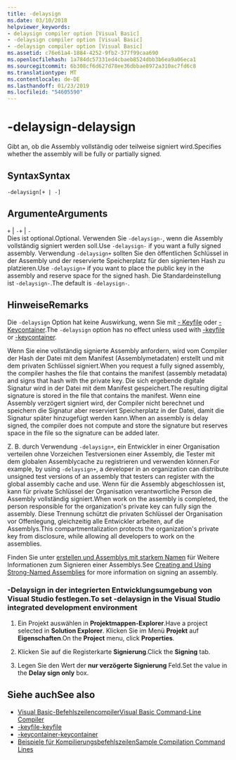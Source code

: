 ```yaml
---
title: -delaysign
ms.date: 03/10/2018
helpviewer_keywords:
- delaysign compiler option [Visual Basic]
- -delaysign compiler option [Visual Basic]
- -delaysign compiler option [Visual Basic]
ms.assetid: c76e61a4-1884-4252-9fb2-377f99caa690
ms.openlocfilehash: 1a784dc57331ed4cbaeb8524dbb3b6ea9a06eca1
ms.sourcegitcommit: 6b308cf6d627d78ee36dbbae8972a310ac7fd6c8
ms.translationtype: MT
ms.contentlocale: de-DE
ms.lasthandoff: 01/23/2019
ms.locfileid: "54605590"
---
```

# <a name="-delaysign"></a><span data-ttu-id="44bb8-102">-delaysign</span><span class="sxs-lookup"><span data-stu-id="44bb8-102">-delaysign</span></span>
<span data-ttu-id="44bb8-103">Gibt an, ob die Assembly vollständig oder teilweise signiert wird.</span><span class="sxs-lookup"><span data-stu-id="44bb8-103">Specifies whether the assembly will be fully or partially signed.</span></span>  
  
## <a name="syntax"></a><span data-ttu-id="44bb8-104">Syntax</span><span class="sxs-lookup"><span data-stu-id="44bb8-104">Syntax</span></span>  
  
```  
-delaysign[+ | -]  
```  
  
## <a name="arguments"></a><span data-ttu-id="44bb8-105">Argumente</span><span class="sxs-lookup"><span data-stu-id="44bb8-105">Arguments</span></span>  
 <span data-ttu-id="44bb8-106">`+` &#124; `-`</span><span class="sxs-lookup"><span data-stu-id="44bb8-106">`+` &#124; `-`</span></span>  
 <span data-ttu-id="44bb8-107">Dies ist optional.</span><span class="sxs-lookup"><span data-stu-id="44bb8-107">Optional.</span></span> <span data-ttu-id="44bb8-108">Verwenden Sie `-delaysign-`, wenn die Assembly vollständig signiert werden soll.</span><span class="sxs-lookup"><span data-stu-id="44bb8-108">Use `-delaysign-` if you want a fully signed assembly.</span></span> <span data-ttu-id="44bb8-109">Verwendung `-delaysign+` sollten Sie den öffentlichen Schlüssel in der Assembly und der reservierte Speicherplatz für den signierten Hash zu platzieren.</span><span class="sxs-lookup"><span data-stu-id="44bb8-109">Use `-delaysign+` if you want to place the public key in the assembly and reserve space for the signed hash.</span></span> <span data-ttu-id="44bb8-110">Die Standardeinstellung ist `-delaysign-`.</span><span class="sxs-lookup"><span data-stu-id="44bb8-110">The default is `-delaysign-`.</span></span>  
  
## <a name="remarks"></a><span data-ttu-id="44bb8-111">Hinweise</span><span class="sxs-lookup"><span data-stu-id="44bb8-111">Remarks</span></span>  
 <span data-ttu-id="44bb8-112">Die `-delaysign` Option hat keine Auswirkung, wenn Sie mit [- Keyfile](../../../visual-basic/reference/command-line-compiler/keyfile.md) oder [- Keycontainer](../../../visual-basic/reference/command-line-compiler/keycontainer.md).</span><span class="sxs-lookup"><span data-stu-id="44bb8-112">The `-delaysign` option has no effect unless used with [-keyfile](../../../visual-basic/reference/command-line-compiler/keyfile.md) or [-keycontainer](../../../visual-basic/reference/command-line-compiler/keycontainer.md).</span></span>  
  
 <span data-ttu-id="44bb8-113">Wenn Sie eine vollständig signierte Assembly anfordern, wird vom Compiler der Hash der Datei mit dem Manifest (Assemblymetadaten) erstellt und mit dem privaten Schlüssel signiert.</span><span class="sxs-lookup"><span data-stu-id="44bb8-113">When you request a fully signed assembly, the compiler hashes the file that contains the manifest (assembly metadata) and signs that hash with the private key.</span></span> <span data-ttu-id="44bb8-114">Die sich ergebende digitale Signatur wird in der Datei mit dem Manifest gespeichert.</span><span class="sxs-lookup"><span data-stu-id="44bb8-114">The resulting digital signature is stored in the file that contains the manifest.</span></span> <span data-ttu-id="44bb8-115">Wenn eine Assembly verzögert signiert wird, der Compiler nicht berechnet und speichern die Signatur aber reserviert Speicherplatz in der Datei, damit die Signatur später hinzugefügt werden kann.</span><span class="sxs-lookup"><span data-stu-id="44bb8-115">When an assembly is delay signed, the compiler does not compute and store the signature but reserves space in the file so the signature can be added later.</span></span>  
  
 <span data-ttu-id="44bb8-116">Z. B. durch Verwendung `-delaysign+`, ein Entwickler in einer Organisation verteilen ohne Vorzeichen Testversionen einer Assembly, die Tester mit dem globalen Assemblycache zu registrieren und verwenden können.</span><span class="sxs-lookup"><span data-stu-id="44bb8-116">For example, by using `-delaysign+`, a developer in an organization can distribute unsigned test versions of an assembly that testers can register with the global assembly cache and use.</span></span> <span data-ttu-id="44bb8-117">Wenn für die Assembly abgeschlossen ist, kann für private Schlüssel der Organisation verantwortliche Person die Assembly vollständig signiert.</span><span class="sxs-lookup"><span data-stu-id="44bb8-117">When work on the assembly is completed, the person responsible for the organization's private key can fully sign the assembly.</span></span> <span data-ttu-id="44bb8-118">Diese Trennung schützt die privaten Schlüssel der Organisation vor Offenlegung, gleichzeitig alle Entwickler arbeiten, auf die Assemblys.</span><span class="sxs-lookup"><span data-stu-id="44bb8-118">This compartmentalization protects the organization's private key from disclosure, while allowing all developers to work on the assemblies.</span></span>  
  
 <span data-ttu-id="44bb8-119">Finden Sie unter [erstellen und Assemblys mit starkem Namen](../../../framework/app-domains/create-and-use-strong-named-assemblies.md) für Weitere Informationen zum Signieren einer Assemblys.</span><span class="sxs-lookup"><span data-stu-id="44bb8-119">See [Creating and Using Strong-Named Assemblies](../../../framework/app-domains/create-and-use-strong-named-assemblies.md) for more information on signing an assembly.</span></span>  
  
### <a name="to-set--delaysign-in-the-visual-studio-integrated-development-environment"></a><span data-ttu-id="44bb8-120">-Delaysign in der integrierten Entwicklungsumgebung von Visual Studio festlegen.</span><span class="sxs-lookup"><span data-stu-id="44bb8-120">To set -delaysign in the Visual Studio integrated development environment</span></span>  
  
1.  <span data-ttu-id="44bb8-121">Ein Projekt auswählen in **Projektmappen-Explorer**.</span><span class="sxs-lookup"><span data-stu-id="44bb8-121">Have a project selected in **Solution Explorer**.</span></span> <span data-ttu-id="44bb8-122">Klicken Sie im Menü **Projekt** auf **Eigenschaften**.</span><span class="sxs-lookup"><span data-stu-id="44bb8-122">On the **Project** menu, click **Properties**.</span></span>   
  
2.  <span data-ttu-id="44bb8-123">Klicken Sie auf die Registerkarte **Signierung**.</span><span class="sxs-lookup"><span data-stu-id="44bb8-123">Click the **Signing** tab.</span></span>  
  
3.  <span data-ttu-id="44bb8-124">Legen Sie den Wert der **nur verzögerte Signierung** Feld.</span><span class="sxs-lookup"><span data-stu-id="44bb8-124">Set the value in the **Delay sign only** box.</span></span>  
  
## <a name="see-also"></a><span data-ttu-id="44bb8-125">Siehe auch</span><span class="sxs-lookup"><span data-stu-id="44bb8-125">See also</span></span>
- [<span data-ttu-id="44bb8-126">Visual Basic-Befehlszeilencompiler</span><span class="sxs-lookup"><span data-stu-id="44bb8-126">Visual Basic Command-Line Compiler</span></span>](../../../visual-basic/reference/command-line-compiler/index.md)
- [<span data-ttu-id="44bb8-127">-keyfile</span><span class="sxs-lookup"><span data-stu-id="44bb8-127">-keyfile</span></span>](../../../visual-basic/reference/command-line-compiler/keyfile.md)
- [<span data-ttu-id="44bb8-128">-keycontainer</span><span class="sxs-lookup"><span data-stu-id="44bb8-128">-keycontainer</span></span>](../../../visual-basic/reference/command-line-compiler/keycontainer.md)
- [<span data-ttu-id="44bb8-129">Beispiele für Kompilierungsbefehlszeilen</span><span class="sxs-lookup"><span data-stu-id="44bb8-129">Sample Compilation Command Lines</span></span>](../../../visual-basic/reference/command-line-compiler/sample-compilation-command-lines.md)

